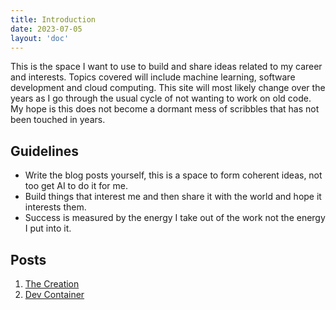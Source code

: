 ```yaml
---
title: Introduction
date: 2023-07-05
layout: 'doc'
---
```


This is the space I want to use to build and share ideas related to my career and interests.
Topics covered will include machine learning, software development and cloud computing.
This site will most likely change over the years as I go through the usual cycle of not wanting to work on old code.
My hope is this does not become a dormant mess of scribbles that has not been touched in years.

## Guidelines

- Write the blog posts yourself, this is a space to form coherent ideas, not too get AI to do it for me.
- Build things that interest me and then share it with the world and hope it interests them. 
- Success is measured by the energy I take out of the work not the energy I put into it.

## Posts

1. [The Creation](/posts/2023-09-08-creation)
2. [Dev Container](/posts/2023-10-14-devcontainer)